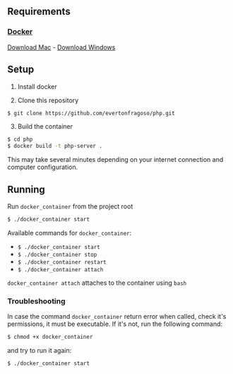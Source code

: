 ## Requirements

### [Docker](https://www.docker.com/products/overview)

[Download Mac](https://download.docker.com/mac/stable/Docker.dmg) -
[Download Windows](https://download.docker.com/win/stable/InstallDocker.msi)

## Setup

1. Install docker

2. Clone this repository 
  ```bash
  $ git clone https://github.com/evertonfragoso/php.git
  ```

3. Build the container
  ```bash
  $ cd php
  $ docker build -t php-server .
  ```

This may take several minutes depending on your internet connection and computer configuration.

## Running

Run `docker_container` from the project root
```bash
$ ./docker_container start
  ```

Available commands for `docker_container`:
  - `$ ./docker_container start`
  - `$ ./docker_container stop`
  - `$ ./docker_container restart`
  - `$ ./docker_container attach`

`docker_container attach` attaches to the container using `bash`

### Troubleshooting

In case the command `docker_container` return error when called, check it's permissions, it must be executable.
If it's not, run the following command:

```bash
$ chmod +x docker_container
```

and try to run it again:

```bash
$ ./docker_container start
```

